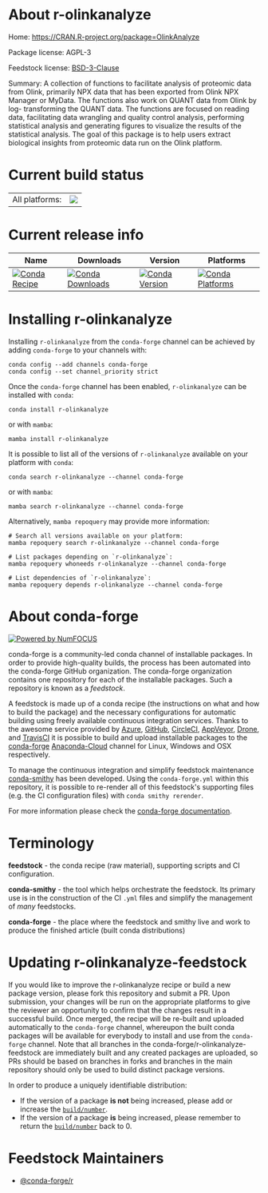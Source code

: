 About r-olinkanalyze
====================

Home: https://CRAN.R-project.org/package=OlinkAnalyze

Package license: AGPL-3

Feedstock license: [BSD-3-Clause](https://github.com/conda-forge/r-olinkanalyze-feedstock/blob/main/LICENSE.txt)

Summary: A collection of functions to facilitate analysis of proteomic data from Olink, primarily NPX data that has been exported from Olink NPX Manager or MyData. The functions also work on QUANT data from Olink by log- transforming the QUANT data. The functions are focused on reading data, facilitating data wrangling and quality control analysis, performing statistical analysis and generating figures to visualize the results of the statistical analysis. The goal of this package is to help users extract biological insights from proteomic data run on the Olink platform.

Current build status
====================


<table><tr><td>All platforms:</td>
    <td>
      <a href="https://dev.azure.com/conda-forge/feedstock-builds/_build/latest?definitionId=16260&branchName=main">
        <img src="https://dev.azure.com/conda-forge/feedstock-builds/_apis/build/status/r-olinkanalyze-feedstock?branchName=main">
      </a>
    </td>
  </tr>
</table>

Current release info
====================

| Name | Downloads | Version | Platforms |
| --- | --- | --- | --- |
| [![Conda Recipe](https://img.shields.io/badge/recipe-r--olinkanalyze-green.svg)](https://anaconda.org/conda-forge/r-olinkanalyze) | [![Conda Downloads](https://img.shields.io/conda/dn/conda-forge/r-olinkanalyze.svg)](https://anaconda.org/conda-forge/r-olinkanalyze) | [![Conda Version](https://img.shields.io/conda/vn/conda-forge/r-olinkanalyze.svg)](https://anaconda.org/conda-forge/r-olinkanalyze) | [![Conda Platforms](https://img.shields.io/conda/pn/conda-forge/r-olinkanalyze.svg)](https://anaconda.org/conda-forge/r-olinkanalyze) |

Installing r-olinkanalyze
=========================

Installing `r-olinkanalyze` from the `conda-forge` channel can be achieved by adding `conda-forge` to your channels with:

```
conda config --add channels conda-forge
conda config --set channel_priority strict
```

Once the `conda-forge` channel has been enabled, `r-olinkanalyze` can be installed with `conda`:

```
conda install r-olinkanalyze
```

or with `mamba`:

```
mamba install r-olinkanalyze
```

It is possible to list all of the versions of `r-olinkanalyze` available on your platform with `conda`:

```
conda search r-olinkanalyze --channel conda-forge
```

or with `mamba`:

```
mamba search r-olinkanalyze --channel conda-forge
```

Alternatively, `mamba repoquery` may provide more information:

```
# Search all versions available on your platform:
mamba repoquery search r-olinkanalyze --channel conda-forge

# List packages depending on `r-olinkanalyze`:
mamba repoquery whoneeds r-olinkanalyze --channel conda-forge

# List dependencies of `r-olinkanalyze`:
mamba repoquery depends r-olinkanalyze --channel conda-forge
```


About conda-forge
=================

[![Powered by
NumFOCUS](https://img.shields.io/badge/powered%20by-NumFOCUS-orange.svg?style=flat&colorA=E1523D&colorB=007D8A)](https://numfocus.org)

conda-forge is a community-led conda channel of installable packages.
In order to provide high-quality builds, the process has been automated into the
conda-forge GitHub organization. The conda-forge organization contains one repository
for each of the installable packages. Such a repository is known as a *feedstock*.

A feedstock is made up of a conda recipe (the instructions on what and how to build
the package) and the necessary configurations for automatic building using freely
available continuous integration services. Thanks to the awesome service provided by
[Azure](https://azure.microsoft.com/en-us/services/devops/), [GitHub](https://github.com/),
[CircleCI](https://circleci.com/), [AppVeyor](https://www.appveyor.com/),
[Drone](https://cloud.drone.io/welcome), and [TravisCI](https://travis-ci.com/)
it is possible to build and upload installable packages to the
[conda-forge](https://anaconda.org/conda-forge) [Anaconda-Cloud](https://anaconda.org/)
channel for Linux, Windows and OSX respectively.

To manage the continuous integration and simplify feedstock maintenance
[conda-smithy](https://github.com/conda-forge/conda-smithy) has been developed.
Using the ``conda-forge.yml`` within this repository, it is possible to re-render all of
this feedstock's supporting files (e.g. the CI configuration files) with ``conda smithy rerender``.

For more information please check the [conda-forge documentation](https://conda-forge.org/docs/).

Terminology
===========

**feedstock** - the conda recipe (raw material), supporting scripts and CI configuration.

**conda-smithy** - the tool which helps orchestrate the feedstock.
                   Its primary use is in the construction of the CI ``.yml`` files
                   and simplify the management of *many* feedstocks.

**conda-forge** - the place where the feedstock and smithy live and work to
                  produce the finished article (built conda distributions)


Updating r-olinkanalyze-feedstock
=================================

If you would like to improve the r-olinkanalyze recipe or build a new
package version, please fork this repository and submit a PR. Upon submission,
your changes will be run on the appropriate platforms to give the reviewer an
opportunity to confirm that the changes result in a successful build. Once
merged, the recipe will be re-built and uploaded automatically to the
`conda-forge` channel, whereupon the built conda packages will be available for
everybody to install and use from the `conda-forge` channel.
Note that all branches in the conda-forge/r-olinkanalyze-feedstock are
immediately built and any created packages are uploaded, so PRs should be based
on branches in forks and branches in the main repository should only be used to
build distinct package versions.

In order to produce a uniquely identifiable distribution:
 * If the version of a package **is not** being increased, please add or increase
   the [``build/number``](https://docs.conda.io/projects/conda-build/en/latest/resources/define-metadata.html#build-number-and-string).
 * If the version of a package **is** being increased, please remember to return
   the [``build/number``](https://docs.conda.io/projects/conda-build/en/latest/resources/define-metadata.html#build-number-and-string)
   back to 0.

Feedstock Maintainers
=====================

* [@conda-forge/r](https://github.com/conda-forge/r/)

